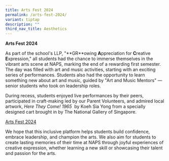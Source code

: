 ```yaml
---
title: Arts Fest 2024
permalink: /arts-fest-2024/
variant: tiptap
description: ""
third_nav_title: Aesthetics
---
```

<p><strong>Arts Fest 2024</strong>
</p>
<p>As part of the school's LLP, "**GR**owing <strong>A</strong>ppreciation
for <strong>C</strong>reative <strong>E</strong>xpression," all students
had the chance to immerse themselves in the vibrant arts scene at NAPS,
marking the end of a rewarding first semester. The day was filled with
art and music activities, starting with an exciting series of performances.
Students also had the opportunity to learn something new about art and
music, guided by "Art and Music Mentors" — senior students who took on
leadership roles.</p>
<p>During recess, students enjoyed live performances by their peers, participated
in craft-making led by our Parent Volunteers, and admired local artwork, <em>Here They Come! 1965</em> &nbsp;by
Koeh Sia Yong from a specially designed cart brought in by The National
Gallery of Singapore.</p>
<p><a href="https://drive.google.com/file/d/1_NtqmavwouzUizHNH95pknAZwPOs1oID/view?usp=drive_link" rel="noopener nofollow" target="_blank">Arts Fest 2024</a>
</p>
<p>We hope that this inclusive platform helps students build confidence,
embrace leadership, and champion the arts. We also aim for students to
create lasting memories of their time at NAPS through joyful experiences
of creative expression, whether learning a new skill or showcasing their
talent and passion for the arts.</p>